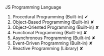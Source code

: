 JS Programming Language
1. Procedural Programming (Built-in) ✔
2. Object-Based Programming (Built-in)  ✘
3. Object-Oriented Programming (Built-in) ✘
4. Functional Programming (Built-in) ✘
5. Asynchronous Programming (Built-in) ✘
6. Event-Driven Programming (Built-in) ✘
7. Reactive Programming (Library) ✘